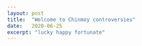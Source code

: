 ```yaml
---
layout: post
title:  "Welcome to Chinmoy controversies"
date:   2020-06-25
excerpt: "lucky happy fortunate"
---
```

